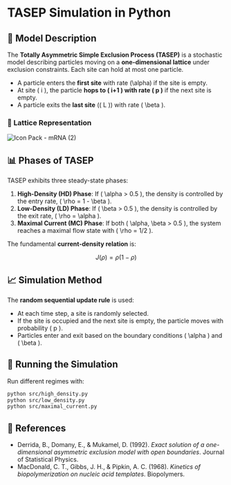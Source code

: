 # **TASEP Simulation in Python**

## **📜 Model Description**
The **Totally Asymmetric Simple Exclusion Process (TASEP)** is a stochastic model describing particles moving on a **one-dimensional lattice** under exclusion constraints. Each site can hold at most one particle.

- A particle enters the **first site** with rate \(\alpha\) if the site is empty.
- At site \( i \), the particle **hops to \( i+1 \) with rate \( p \)** if the next site is empty.
- A particle exits the **last site** (\( L \)) with rate \( \beta \).

### **🔹 Lattice Representation**
![Icon Pack - mRNA (2)](https://github.com/user-attachments/assets/cca1b584-dd40-4bc1-b125-80ab835de9ce)

## **📊 Phases of TASEP**
TASEP exhibits three steady-state phases:

1. **High-Density (HD) Phase**: If \( \alpha > 0.5 \), the density is controlled by the entry rate, \( \rho = 1 - \beta \).
2. **Low-Density (LD) Phase**: If \( \beta > 0.5 \), the density is controlled by the exit rate, \( \rho = \alpha \).
3. **Maximal Current (MC) Phase**: If both \( \alpha, \beta > 0.5 \), the system reaches a maximal flow state with \( \rho = 1/2 \).

The fundamental **current-density relation** is:

$$
J(\rho) = \rho(1 - \rho)
$$

## **📈 Simulation Method**
The **random sequential update rule** is used:
- At each time step, a site is randomly selected.
- If the site is occupied and the next site is empty, the particle moves with probability \( p \).
- Particles enter and exit based on the boundary conditions \( \alpha \) and \( \beta \).

## **🚀 Running the Simulation**
Run different regimes with:
```bash
python src/high_density.py
python src/low_density.py
python src/maximal_current.py
```

## **📄 References**
- Derrida, B., Domany, E., & Mukamel, D. (1992). *Exact solution of a one-dimensional asymmetric exclusion model with open boundaries*. Journal of Statistical Physics.
- MacDonald, C. T., Gibbs, J. H., & Pipkin, A. C. (1968). *Kinetics of biopolymerization on nucleic acid templates*. Biopolymers.




